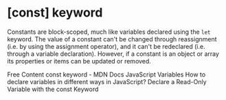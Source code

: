 # [const] keyword

Constants are block-scoped, much like variables declared using the `let` keyword. The value of a constant can't be changed through reassignment (i.e. by using the assignment operator), and it can't be redeclared (i.e. through a variable declaration). However, if a constant is an object or array its properties or items can be updated or removed.

<ResourceGroupTitle>Free Content</ResourceGroupTitle>
<BadgeLink colorScheme='yellow' badgeText='Read' href='https://developer.mozilla.org/en-US/docs/Web/JavaScript/Reference/Statements/const'>const keyword - MDN Docs</BadgeLink>
<BadgeLink colorScheme='yellow' badgeText='Read' href='https://javascript.info/variables'>JavaScript Variables</BadgeLink>
<BadgeLink colorScheme='yellow' badgeText='Read' href='https://www.geeksforgeeks.org/how-to-declare-variables-in-different-ways-in-javascript/'>How to declare variables in different ways in JavaScript?</BadgeLink>
<BadgeLink colorScheme='yellow' badgeText='Read' href='https://www.freecodecamp.org/learn/javascript-algorithms-and-data-structures/basic-javascript/declare-a-read-only-variable-with-the-const-keyword'>Declare a Read-Only Variable with the const Keyword</BadgeLink>


